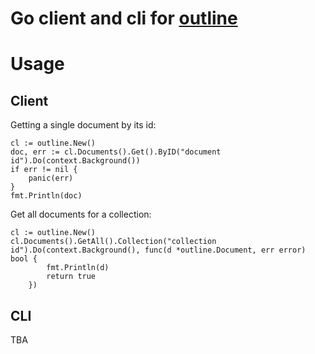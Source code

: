 # Go client and cli for [outline][def]

[def]: https://www.getoutline.com/


# Usage

## Client
Getting a single document by its id:
```golang
cl := outline.New()
doc, err := cl.Documents().Get().ByID("document id").Do(context.Background())
if err != nil {
	panic(err)
}
fmt.Println(doc)
```

Get all documents for a collection:
```golang
cl := outline.New()
cl.Documents().GetAll().Collection("collection id").Do(context.Background(), func(d *outline.Document, err error) bool {
		fmt.Println(d)
		return true
	})
```


## CLI
TBA